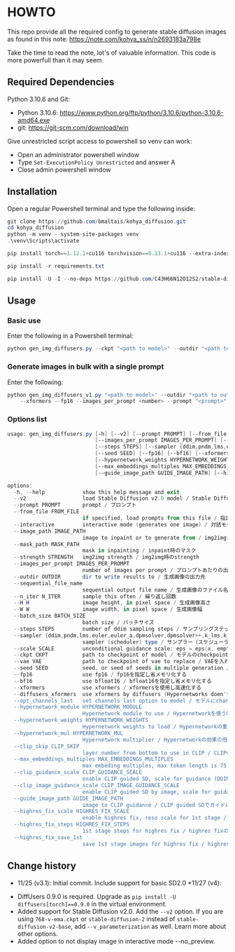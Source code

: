 # HOWTO

This repo provide all the required config to generate stable diffusion images as found in this note: https://note.com/kohya_ss/n/n2693183a798e

Take the time to read the note, lot's of valuable information. This code is more powerfull than it may seem.

## Required Dependencies

Python 3.10.6 and Git:

- Python 3.10.6: https://www.python.org/ftp/python/3.10.6/python-3.10.6-amd64.exe
- git: https://git-scm.com/download/win

Give unrestricted script access to powershell so venv can work:

- Open an administrator powershell window
- Type `Set-ExecutionPolicy Unrestricted` and answer A
- Close admin powershell window

## Installation

Open a regular Powershell terminal and type the following inside:

```powershell
git clone https://github.com/bmaltais/kohya_diffusion.git
cd kohya_diffusion
python -m venv --system-site-packages venv
.\venv\Scripts\activate

pip install torch==1.12.1+cu116 torchvision==0.13.1+cu116 --extra-index-url https://download.pytorch.org/whl/cu116

pip install -r requirements.txt

pip install -U -I --no-deps https://github.com/C43H66N12O12S2/stable-diffusion-webui/releases/download/f/xformers-0.0.14.dev0-cp310-cp310-win_amd64.whl
```

## Usage

### Basic use

Enter the following in a Powershell terminal:

```powershell
python gen_img_diffusers.py --ckpt "<path to model>" --outdir "<path to output directory>" --xformers --fp16 --interactive
```

### Generate images in bulk with a single prompt

Enter the following:

```powershell
python gen_img_diffusers_v1.py "<path to model>" --outdir "<path to output directory>" ` 
    --xformers --fp16 --images_per_prompt <number> --prompt "<prompt>"
```

### Options list

```powershell
usage: gen_img_diffusers.py [-h] [--v2] [--prompt PROMPT] [--from_file FROM_FILE] [--interactive] [--image_path IMAGE_PATH] [--mask_path MASK_PATH] [--strength STRENGTH]
                            [--images_per_prompt IMAGES_PER_PROMPT] [--outdir OUTDIR] [--sequential_file_name] [--n_iter N_ITER] [--H H] [--W W] [--batch_size BATCH_SIZE]
                            [--steps STEPS] [--sampler {ddim,pndm,lms,euler,euler_a,dpmsolver,dpmsolver++,k_lms,k_euler,k_euler_a}] [--scale SCALE] [--ckpt CKPT] [--vae VAE]
                            [--seed SEED] [--fp16] [--bf16] [--xformers] [--diffusers_xformers] [--opt_channels_last] [--hypernetwork_module HYPERNETWORK_MODULE]
                            [--hypernetwork_weights HYPERNETWORK_WEIGHTS] [--hypernetwork_mul HYPERNETWORK_MUL] [--clip_skip CLIP_SKIP]
                            [--max_embeddings_multiples MAX_EMBEDDINGS_MULTIPLES] [--clip_guidance_scale CLIP_GUIDANCE_SCALE] [--clip_image_guidance_scale CLIP_IMAGE_GUIDANCE_SCALE]   
                            [--guide_image_path GUIDE_IMAGE_PATH] [--highres_fix_scale HIGHRES_FIX_SCALE] [--highres_fix_steps HIGHRES_FIX_STEPS] [--highres_fix_save_1st]

options:
  -h, --help            show this help message and exit
  --v2                  load Stable Diffusion v2.0 model / Stable Diffusion 2.0のモデルを読み込む
  --prompt PROMPT       prompt / プロンプト
  --from_file FROM_FILE
                        if specified, load prompts from this file / 指定時はプロンプトをファイルから読み込む
  --interactive         interactive mode (generates one image) / 対話モード（生成される画像は1枚になります）
  --image_path IMAGE_PATH
                        image to inpaint or to generate from / img2imgまたはinpaintを行う元画像
  --mask_path MASK_PATH
                        mask in inpainting / inpaint時のマスク
  --strength STRENGTH   img2img strength / img2img時のstrength
  --images_per_prompt IMAGES_PER_PROMPT
                        number of images per prompt / プロンプトあたりの出力枚数
  --outdir OUTDIR       dir to write results to / 生成画像の出力先
  --sequential_file_name
                        sequential output file name / 生成画像のファイル名を連番にする
  --n_iter N_ITER       sample this often / 繰り返し回数
  --H H                 image height, in pixel space / 生成画像高さ
  --W W                 image width, in pixel space / 生成画像幅
  --batch_size BATCH_SIZE
                        batch size / バッチサイズ
  --steps STEPS         number of ddim sampling steps / サンプリングステップ数
  --sampler {ddim,pndm,lms,euler,euler_a,dpmsolver,dpmsolver++,k_lms,k_euler,k_euler_a}
                        sampler (scheduler) type / サンプラー（スケジューラ）の種類
  --scale SCALE         unconditional guidance scale: eps = eps(x, empty) + scale * (eps(x, cond) - eps(x, empty)) / guidance scale
  --ckpt CKPT           path to checkpoint of model / モデルのcheckpointファイルまたはディレクトリ
  --vae VAE             path to checkpoint of vae to replace / VAEを入れ替える場合、VAEのcheckpointファイルまたはディレクトリ
  --seed SEED           seed, or seed of seeds in multiple generation / 1枚生成時のseed、または複数枚生成時の乱数seedを決めるためのseed
  --fp16                use fp16 / fp16を指定し省メモリ化する
  --bf16                use bfloat16 / bfloat16を指定し省メモリ化する
  --xformers            use xformers / xformersを使用し高速化する
  --diffusers_xformers  use xformers by diffusers (Hypernetworks doen't work) / Diffusersでxformersを使用する（Hypernetwork利用不可）
  --opt_channels_last   set channels last option to model / モデルにchannles lastを指定し最適化する
  --hypernetwork_module HYPERNETWORK_MODULE
                        Hypernetwork module to use / Hypernetworkを使う時そのモジュール名
  --hypernetwork_weights HYPERNETWORK_WEIGHTS
                        Hypernetwork weights to load / Hypernetworkの重み
  --hypernetwork_mul HYPERNETWORK_MUL
                        Hypernetwork multiplier / Hypernetworkの効果の倍率
  --clip_skip CLIP_SKIP
                        layer number from bottom to use in CLIP / CLIPの後ろからn層目の出力を使う
  --max_embeddings_multiples MAX_EMBEDDINGS_MULTIPLES
                        max embeding multiples, max token length is 75 * multiples / トークン長をデフォルトの何倍とするか 75*この値 がトークン長となる
  --clip_guidance_scale CLIP_GUIDANCE_SCALE
                        enable CLIP guided SD, scale for guidance (DDIM, PNDM, LMS samplers only) / CLIP guided SDを有効にしてこのscaleを適用する（サンプラーはDDIM、PNDM、LMSのみ）    
  --clip_image_guidance_scale CLIP_IMAGE_GUIDANCE_SCALE
                        enable CLIP guided SD by image, scale for guidance / 画像によるCLIP guided SDを有効にしてこのscaleを適用する
  --guide_image_path GUIDE_IMAGE_PATH
                        image to CLIP guidance / CLIP guided SDでガイドに使う画像
  --highres_fix_scale HIGHRES_FIX_SCALE
                        enable highres fix, reso scale for 1st stage / highres fixを有効にして最初の解像度をこのscaleにする
  --highres_fix_steps HIGHRES_FIX_STEPS
                        1st stage steps for highres fix / highres fixの最初のステージのステップ数
  --highres_fix_save_1st
                        save 1st stage images for highres fix / highres fixの最初のステージの画像を保存する
```

## Change history

* 11/25 (v3.1): Initial commit. Include support for basic SD2.0
*11/27 (v4):
- DiffUsers 0.9.0 is required. Upgrade as `pip install -U diffusers[torch]==0.9.0` in the virtual environment.
- Added support for Stable Diffusion v2.0. Add the `--v2` option. If you are using `768-v-ema.ckpt` or `stable-diffusion-2` instead of `stable-diffusion-v2-base`, add `--v_parameterization` as well. Learn more about other options.
- Added option to not display image in interactive mode --no_preview.